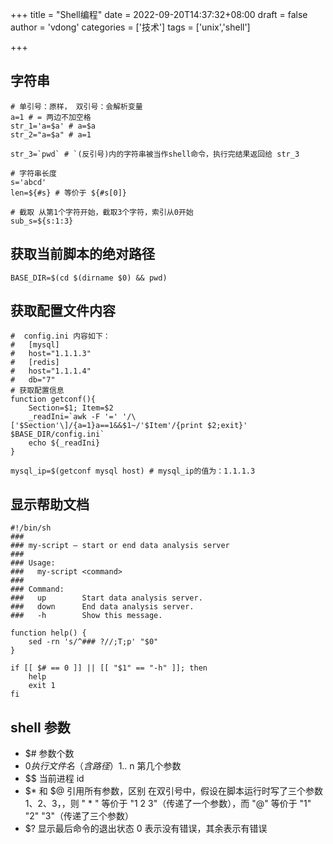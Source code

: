+++
title = "Shell编程"
date = 2022-09-20T14:37:32+08:00
draft = false
author = 'vdong'
categories = ['技术']
tags = ['unix','shell']

+++

## 字符串

```shell
# 单引号：原样， 双引号：会解析变量
a=1 # = 两边不加空格
str_1='a=$a' # a=$a
str_2="a=$a" # a=1

str_3=`pwd` # `(反引号)内的字符串被当作shell命令，执行完结果返回给 str_3 

# 字符串长度
s='abcd'
len=${#s} # 等价于 ${#s[0]}

# 截取 从第1个字符开始，截取3个字符，索引从0开始
sub_s=${s:1:3} 
```

## 获取当前脚本的绝对路径

```shell
BASE_DIR=$(cd $(dirname $0) && pwd)
```

## 获取配置文件内容

```shell
#  config.ini 内容如下：
#   [mysql]
#   host="1.1.1.3"
#   [redis]
#   host="1.1.1.4"
#   db="7"
# 获取配置信息
function getconf(){
    Section=$1; Item=$2
    _readIni=`awk -F '=' '/\['$Section'\]/{a=1}a==1&&$1~/'$Item'/{print $2;exit}' $BASE_DIR/config.ini`
    echo ${_readIni}
}

mysql_ip=$(getconf mysql host) # mysql_ip的值为：1.1.1.3
```

## 显示帮助文档

```shell
#!/bin/sh
###
### my-script — start or end data analysis server
###
### Usage:
###   my-script <command>
###
### Command:
###   up        Start data analysis server.
###   down      End data analysis server.
###   -h        Show this message.

function help() {
    sed -rn 's/^### ?//;T;p' "$0"
}

if [[ $# == 0 ]] || [[ "$1" == "-h" ]]; then
    help
    exit 1
fi
```

## shell 参数

- $# 参数个数
- $0 执行文件名（含路径）$1.. n 第几个参数
- $$ 当前进程 id
- $* 和 $@  引用所有参数，区别 在双引号中，假设在脚本运行时写了三个参数 1、2、3，，则 " * " 等价于 "1 2 3"（传递了一个参数），而 "@" 等价于 "1" "2" "3"（传递了三个参数）
- $? 显示最后命令的退出状态 0 表示没有错误，其余表示有错误

